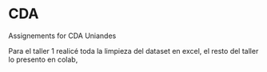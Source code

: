 # CDA
Assignements for CDA Uniandes

Para el taller 1 realicé toda la limpieza del dataset en excel, el resto del taller lo presento en colab,
